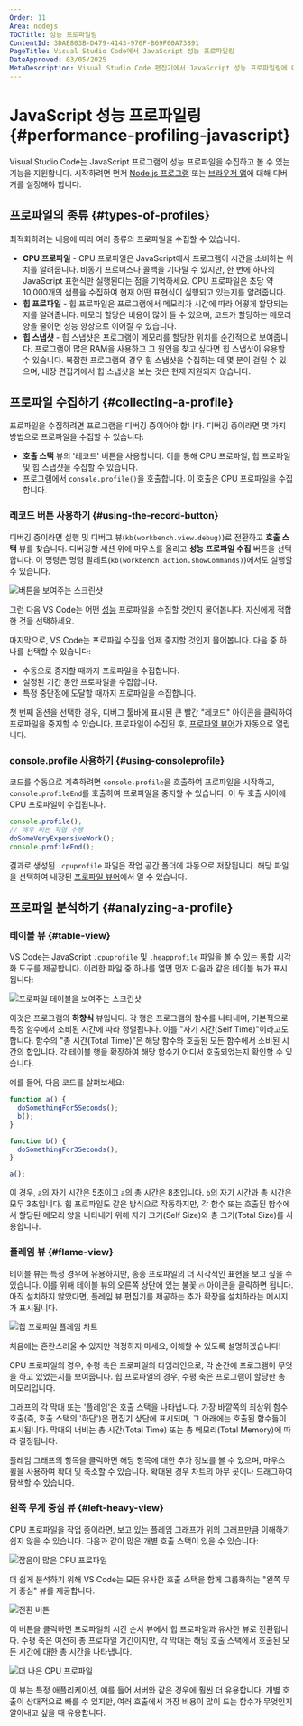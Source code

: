 ```yaml
---
Order: 11
Area: nodejs
TOCTitle: 성능 프로파일링
ContentId: 3DAE803B-D479-4143-976F-B69F00A73891
PageTitle: Visual Studio Code에서 JavaScript 성능 프로파일링
DateApproved: 03/05/2025
MetaDescription: Visual Studio Code 편집기에서 JavaScript 성능 프로파일링에 대해 더 알아보세요.
---
```

# JavaScript 성능 프로파일링 {#performance-profiling-javascript}

Visual Studio Code는 JavaScript 프로그램의 성능 프로파일을 수집하고 볼 수 있는 기능을 지원합니다. 시작하려면 먼저 [Node.js 프로그램](/docs/nodejs/nodejs-debugging.md) 또는 [브라우저 앱](/docs/nodejs/browser-debugging.md)에 대해 디버거를 설정해야 합니다.

## 프로파일의 종류 {#types-of-profiles}

최적화하려는 내용에 따라 여러 종류의 프로파일을 수집할 수 있습니다.

* **CPU 프로파일** - CPU 프로파일은 JavaScript에서 프로그램이 시간을 소비하는 위치를 알려줍니다. 비동기 프로미스나 콜백을 기다릴 수 있지만, 한 번에 하나의 JavaScript 표현식만 실행된다는 점을 기억하세요. CPU 프로파일은 초당 약 10,000개의 샘플을 수집하여 현재 어떤 표현식이 실행되고 있는지를 알려줍니다.
* **힙 프로파일** - 힙 프로파일은 프로그램에서 메모리가 시간에 따라 어떻게 할당되는지를 알려줍니다. 메모리 할당은 비용이 많이 들 수 있으며, 코드가 할당하는 메모리 양을 줄이면 성능 향상으로 이어질 수 있습니다.
* **힙 스냅샷** - 힙 스냅샷은 프로그램이 메모리를 할당한 위치를 순간적으로 보여줍니다. 프로그램이 많은 RAM을 사용하고 그 원인을 찾고 싶다면 힙 스냅샷이 유용할 수 있습니다. 복잡한 프로그램의 경우 힙 스냅샷을 수집하는 데 몇 분이 걸릴 수 있으며, 내장 편집기에서 힙 스냅샷을 보는 것은 현재 지원되지 않습니다.

## 프로파일 수집하기 {#collecting-a-profile}

프로파일을 수집하려면 프로그램을 디버깅 중이어야 합니다. 디버깅 중이라면 몇 가지 방법으로 프로파일을 수집할 수 있습니다:

* **호출 스택** 뷰의 '레코드' 버튼을 사용합니다. 이를 통해 CPU 프로파일, 힙 프로파일 및 힙 스냅샷을 수집할 수 있습니다.
* 프로그램에서 `console.profile()`을 호출합니다. 이 호출은 CPU 프로파일을 수집합니다.

### 레코드 버튼 사용하기 {#using-the-record-button}

디버깅 중이라면 실행 및 디버그 뷰(`kb(workbench.view.debug)`)로 전환하고 **호출 스택** 뷰를 찾습니다. 디버깅할 세션 위에 마우스를 올리고 **성능 프로파일 수집** 버튼을 선택합니다. 이 명령은 명령 팔레트(`kb(workbench.action.showCommands)`)에서도 실행할 수 있습니다.

![버튼을 보여주는 스크린샷](images/profiling/take-profile.png)

그런 다음 VS Code는 어떤 [성능](#types-of-profiles) 프로파일을 수집할 것인지 물어봅니다. 자신에게 적합한 것을 선택하세요.

마지막으로, VS Code는 프로파일 수집을 언제 중지할 것인지 물어봅니다. 다음 중 하나를 선택할 수 있습니다:

* 수동으로 중지할 때까지 프로파일을 수집합니다.
* 설정된 기간 동안 프로파일을 수집합니다.
* 특정 중단점에 도달할 때까지 프로파일을 수집합니다.

첫 번째 옵션을 선택한 경우, 디버그 툴바에 표시된 큰 빨간 "레코드" 아이콘을 클릭하여 프로파일을 중지할 수 있습니다. 프로파일이 수집된 후, [프로파일 뷰어](#analyzing-a-profile)가 자동으로 열립니다.

### console.profile 사용하기 {#using-consoleprofile}

코드를 수동으로 계측하려면 `console.profile`을 호출하여 프로파일을 시작하고, `console.profileEnd`를 호출하여 프로파일을 중지할 수 있습니다. 이 두 호출 사이에 CPU 프로파일이 수집됩니다.

```js
console.profile();
// 매우 비싼 작업 수행
doSomeVeryExpensiveWork();
console.profileEnd();
```

결과로 생성된 `.cpuprofile` 파일은 작업 공간 폴더에 자동으로 저장됩니다. 해당 파일을 선택하여 내장된 [프로파일 뷰어](#analyzing-a-profile)에서 열 수 있습니다.

## 프로파일 분석하기 {#analyzing-a-profile}

### 테이블 뷰 {#table-view}

VS Code는 JavaScript `.cpuprofile` 및 `.heapprofile` 파일을 볼 수 있는 통합 시각화 도구를 제공합니다. 이러한 파일 중 하나를 열면 먼저 다음과 같은 테이블 뷰가 표시됩니다:

![프로파일 테이블을 보여주는 스크린샷](images/profiling/profile-table.png)

이것은 프로그램의 **하향식** 뷰입니다. 각 행은 프로그램의 함수를 나타내며, 기본적으로 특정 함수에서 소비된 시간에 따라 정렬됩니다. 이를 "자기 시간(Self Time)"이라고도 합니다. 함수의 "총 시간(Total Time)"은 해당 함수와 호출된 모든 함수에서 소비된 시간의 합입니다. 각 테이블 행을 확장하여 해당 함수가 어디서 호출되었는지 확인할 수 있습니다.

예를 들어, 다음 코드를 살펴보세요:

```js
function a() {
  doSomethingFor5Seconds();
  b();
}

function b() {
  doSomethingFor3Seconds();
}

a();
```

이 경우, `a`의 자기 시간은 5초이고 `a`의 총 시간은 8초입니다. `b`의 자기 시간과 총 시간은 모두 3초입니다. 힙 프로파일도 같은 방식으로 작동하지만, 각 함수 또는 호출된 함수에서 할당된 메모리 양을 나타내기 위해 자기 크기(Self Size)와 총 크기(Total Size)를 사용합니다.

### 플레임 뷰 {#flame-view}

테이블 뷰는 특정 경우에 유용하지만, 종종 프로파일의 더 시각적인 표현을 보고 싶을 수 있습니다. 이를 위해 테이블 뷰의 오른쪽 상단에 있는 불꽃 🔥 아이콘을 클릭하면 됩니다. 아직 설치하지 않았다면, 플레임 뷰 편집기를 제공하는 추가 확장을 설치하라는 메시지가 표시됩니다.

![힙 프로파일 플레임 차트](images/profiling/heap-profile.png)

처음에는 혼란스러울 수 있지만 걱정하지 마세요, 이해할 수 있도록 설명하겠습니다!

CPU 프로파일의 경우, 수평 축은 프로파일의 타임라인으로, 각 순간에 프로그램이 무엇을 하고 있었는지를 보여줍니다. 힙 프로파일의 경우, 수평 축은 프로그램이 할당한 총 메모리입니다.

그래프의 각 막대 또는 '플레임'은 호출 스택을 나타냅니다. 가장 바깥쪽의 최상위 함수 호출(즉, 호출 스택의 '하단')은 편집기 상단에 표시되며, 그 아래에는 호출된 함수들이 표시됩니다. 막대의 너비는 총 시간(Total Time) 또는 총 메모리(Total Memory)에 따라 결정됩니다.

플레임 그래프의 항목을 클릭하면 해당 항목에 대한 추가 정보를 볼 수 있으며, 마우스 휠을 사용하여 확대 및 축소할 수 있습니다. 확대된 경우 차트의 아무 곳이나 드래그하여 탐색할 수 있습니다.

### 왼쪽 무게 중심 뷰 {#left-heavy-view}

CPU 프로파일을 작업 중이라면, 보고 있는 플레임 그래프가 위의 그래프만큼 이해하기 쉽지 않을 수 있습니다. 다음과 같이 많은 개별 호출 스택이 있을 수 있습니다:

![잡음이 많은 CPU 프로파일](images/profiling/cpu-profile-noise.png)

더 쉽게 분석하기 위해 VS Code는 모든 유사한 호출 스택을 함께 그룹화하는 "왼쪽 무게 중심" 뷰를 제공합니다.

![전환 버튼](images/profiling/toggle-button.png)

이 버튼을 클릭하면 프로파일의 시간 순서 뷰에서 힙 프로파일과 유사한 뷰로 전환됩니다. 수평 축은 여전히 총 프로파일 기간이지만, 각 막대는 해당 호출 스택에서 호출된 모든 시간에 대한 총 시간을 나타냅니다.

![더 나은 CPU 프로파일](images/profiling/cpu-profile-nice.png)

이 뷰는 특정 애플리케이션, 예를 들어 서버와 같은 경우에 훨씬 더 유용합니다. 개별 호출이 상대적으로 빠를 수 있지만, 여러 호출에서 가장 비용이 많이 드는 함수가 무엇인지 알아내고 싶을 때 유용합니다.